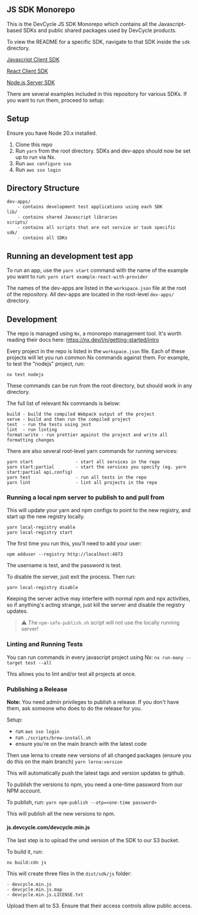 ## JS SDK Monorepo
This is the DevCycle JS SDK Monorepo which contains all the Javascript-based SDKs and public
shared packages used by DevCycle products.

To view the README for a specific SDK, navigate to that SDK inside the `sdk` directory.

[Javascript Client SDK](sdk/js)

[React Client SDK](sdk/react)

[Node.js Server SDK](sdk/nodejs)

There are several examples included in this repository for various SDKs. If you want to run them, proceed to setup:

## Setup
Ensure you have Node 20.x installed.

1. Clone this repo
2. Run `yarn` from the root directory. SDKs and dev-apps should now be set up to run via Nx.
3. Run `aws configure sso`
4. Run `aws sso login`


## Directory Structure
```
dev-apps/
    - contains development test applications using each SDK
lib/
    - contains shared Javascript libraries
scripts/
    - contains all scripts that are not service or task specific
sdk/
    - contains all SDKs
```

## Running an development test app
To run an app, use the `yarn start` command with the name of the example you want to run:
`yarn start example-react-with-provider`

The names of the dev-apps are listed in the `workspace.json` file at the root of the repository. All dev-apps are
located in the root-level `dev-apps/` directory.

## Development
The repo is managed using `Nx`, a monorepo management tool. It's worth reading their docs here:
https://nx.dev/l/n/getting-started/intro

Every project in the repo is listed in the `workspace.json` file. Each of these projects will let you run common Nx
commands against them. For example, to test the "nodejs" project, run:

`nx test nodejs`

These commands can be run from the root directory, but should work in any directory.

The full list of relevant Nx commands is below:
```
build - build the compiled Webpack output of the project
serve - build and then run the compiled project
test  - run the tests using jest
lint  - run linting
format:write - run prettier against the project and write all formatting changes
```

There are also several root-level yarn commands for running services:
```
yarn start                - start all services in the repo
yarn start:partial        - start the services you specify (eg. yarn start:partial api,config)
yarn test                 - run all tests in the repo
yarn lint                 - lint all projects in the repo
```

### Running a local npm server to publish to and pull from

This will update your yarn and npm configs to point to the new registry, and start up the new registry locally.

```
yarn local-registry enable
yarn local-registry start
```

The first time you run this, you'll need to add your user:

```
npm adduser --registry http://localhost:4873
```

The username is test, and the password is test.

To disable the server, just exit the process. Then run:

```
yarn local-registry disable
```

Keeping the server active may interfere with normal npm and npx activities, so if anything's acting strange, just kill the server and disable the registry updates.

> :warning: The `npm-safe-publish.sh` script will not use the locally running server!

### Linting and Running Tests

You can run commands in every javascript project using Nx: `nx run-many --target test --all`

This allows you to lint and/or test all projects at once.

### Publishing a Release
**Note:** You need admin privileges to publish a release. If you don't have them, ask someone who does to do the release for you.

Setup:
- run `aws sso login`
- run `./scripts/brew-install.sh`
- ensure you're on the main branch with the latest code

Then use lerna to create new versions of all changed packages (ensure you do this on the main branch)
`yarn lerna:version`

This will automatically push the latest tags and version updates to github. 

To publish the versions to npm, you need a one-time password from our NPM account.

To publish, run:
`yarn npm-publish --otp=<one-time password>`

This will publish all the new versions to npm. 

#### js.devcycle.com/devcycle.min.js

The last step is to upload the umd version of the SDK to our S3 bucket.

To build it, run:

`nx build:cdn js`

This will create three files in the `dist/sdk/js` folder:

```
- devcycle.min.js
- devcycle.min.js.map
- devcycle.min.js.LICENSE.txt
```

Upload them all to S3. Ensure that their access controls allow public access.

